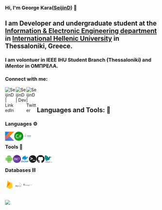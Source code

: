 ### Hi, I'm George Kara([SeijinD](http://seijind.eu./en/index.html)) 👋

## I am Developer and undergraduate student at the [Information & Electronic Engineering department](https://www.iee.ihu.gr/en/) in [International Hellenic University](https://www.ihu.gr/) in Thessaloniki, Greece.
### I am volontuer in IEEE IHU Student Branch (Thessaloniki) and iMentor in ΟΜΠΡΕΛΑ.

### Connect with me:
<!-- Linkedin Link -->
[<img align="left" alt="SeijinD | LinkedIn" width="35px" src="https://cdn.jsdelivr.net/npm/simple-icons@v3/icons/linkedin.svg" />][linkedin]
<!-- Dev Link -->
[<img align="left" alt="SeijinD | Dev" width="35px" src="https://cdn.jsdelivr.net/npm/simple-icons@3.13.0/icons/dev-dot-to.svg" />][dev]
<!-- Twitter Link -->
[<img align="left" alt="SeijinD | Twitter" width="35px" src="https://cdn.jsdelivr.net/npm/simple-icons@v3/icons/twitter.svg" />][twitter]
 
</br>
</br>
 
## Languages and Tools: :toolbox:


### Languages :gear: 
<!-- Kotlin Image -->
<img align="left" alt="Kotlin" width="30px" src="https://raw.githubusercontent.com/github/explore/80688e429a7d4ef2fca1e82350fe8e3517d3494d/topics/kotlin/kotlin.png" />
<!-- C# Image -->
<img align="left" alt="C#" width="30px" src="https://raw.githubusercontent.com/github/explore/80688e429a7d4ef2fca1e82350fe8e3517d3494d/topics/csharp/csharp.png" />
<!-- Java Image -->
<img align="left" alt="Java" width="30px" src="https://raw.githubusercontent.com/github/explore/80688e429a7d4ef2fca1e82350fe8e3517d3494d/topics/java/java.png" />

</br>

### Tools :wrench:
<!-- Android Studio Image -->
<img align="left" alt="Android Studio" width="26px" src="https://raw.githubusercontent.com/github/explore/80688e429a7d4ef2fca1e82350fe8e3517d3494d/topics/android/android.png" />
<!-- Visual Studio Image -->
<img align="left" alt="Visual Studio" width="26px" src="https://raw.githubusercontent.com/github/explore/80688e429a7d4ef2fca1e82350fe8e3517d3494d/topics/dotnet/dotnet.png" />
<!-- Docker Image -->
<img align="left" alt="Docker" width="26px" src="https://raw.githubusercontent.com/github/explore/80688e429a7d4ef2fca1e82350fe8e3517d3494d/topics/docker/docker.png" />
<!-- Terminal Image -->
<img align="left" alt="Terminal" width="26px" src="https://raw.githubusercontent.com/github/explore/d92924b1d925bb134e308bd29c9de6c302ed3beb/topics/terminal/terminal.png" />
<!-- GitHub Image -->
<img align="left" alt="GitHub" width="26px" src="https://raw.githubusercontent.com/github/explore/78df643247d429f6cc873026c0622819ad797942/topics/github/github.png" />
<!-- LATEX Image -->
<img align="left" alt="Terminal" width="26px" src="https://raw.githubusercontent.com/github/explore/80688e429a7d4ef2fca1e82350fe8e3517d3494d/topics/latex/latex.png" />

</br>

### Databases :chains:
 <!-- Firebase Image -->
<img align="left" alt="Firebase" width="30px" src="https://raw.githubusercontent.com/github/explore/80688e429a7d4ef2fca1e82350fe8e3517d3494d/topics/firebase/firebase.png" />
 <!-- MySQL Image -->
<img align="left" alt="MySQL" width="30px" src="https://raw.githubusercontent.com/github/explore/80688e429a7d4ef2fca1e82350fe8e3517d3494d/topics/mysql/mysql.png" />
<!-- MongoDB Image -->
<img align="left" alt="MongoDB" width="30px" src="https://raw.githubusercontent.com/github/explore/80688e429a7d4ef2fca1e82350fe8e3517d3494d/topics/mongodb/mongodb.png" />

</br> </br> </br> 

![](https://komarev.com/ghpvc/?username=seijind&color=blueviolet&label=Views&style=plastic)

 
 <!-- Links for the webpages and Social Medias -->
[linkedin]: https://www.linkedin.com/in/seijind
[dev]: https://dev.to/seijind
[twitter]: https://twitter.com/seijind
